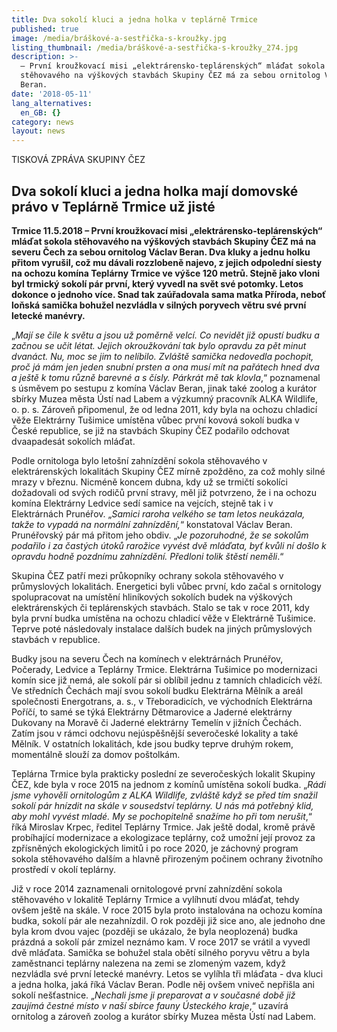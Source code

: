 ```yaml
---
title: Dva sokolí kluci a jedna holka v teplárně Trmice
published: true
image: /media/bráškové-a-sestřička-s-kroužky.jpg
listing_thumbnail: /media/bráškové-a-sestřička-s-kroužky_274.jpg
description: >-
  – První kroužkovací misi „elektrárensko-teplárenských“ mláďat sokola
  stěhovavého na výškových stavbách Skupiny ČEZ má za sebou ornitolog Václav
  Beran. 
date: '2018-05-11'
lang_alternatives:
  en_GB: {}
category: news
layout: news
---
```

TISKOVÁ ZPRÁVA SKUPINY ČEZ

## Dva sokolí kluci a jedna holka mají domovské právo v Teplárně Trmice už jisté 

**Trmice 11.5.2018 – První kroužkovací misi „elektrárensko-teplárenských“ mláďat sokola stěhovavého na výškových stavbách Skupiny ČEZ má na severu Čech za sebou ornitolog Václav Beran. Dva kluky a jednu holku přitom vyrušil, což mu dávali rozzlobeně najevo, z jejich odpolední siesty na ochozu komína Teplárny Trmice ve výšce 120 metrů. Stejně jako vloni byl trmický sokolí pár první, který vyvedl na svět své potomky. Letos dokonce o jednoho více. Snad tak zaúřadovala sama matka Příroda, neboť loňská samička bohužel nezvládla v silných poryvech větru své první letecké manévry.** 

„_Mají se čile k světu a jsou už poměrně velcí. Co nevidět již opustí budku a začnou se učit létat. Jejich okroužkování tak bylo opravdu za pět minut dvanáct. Nu, moc se jim to nelíbilo. Zvláště samička nedovedla pochopit, proč já mám jen jeden snubní prsten a ona musí mít na pařátech hned dva a ještě k tomu různě barevné a s čísly. Párkrát mě tak klovla_,“ poznamenal s úsměvem po sestupu z komína Václav Beran, jinak také zoolog a kurátor sbírky Muzea města Ústí nad Labem a výzkumný pracovník ALKA Wildlife, o. p. s. Zároveň připomenul, že od ledna 2011, kdy byla na ochozu chladicí věže Elektrárny Tušimice umístěna vůbec první kovová sokolí budka v České republice, se již na stavbách Skupiny ČEZ podařilo odchovat dvaapadesát sokolích mláďat. 

Podle ornitologa bylo letošní zahnízdění sokola stěhovavého v elektrárenských lokalitách Skupiny ČEZ mírně zpožděno, za což mohly silné mrazy v březnu. Nicméně koncem dubna, kdy už se trmičtí sokolíci dožadovali od svých rodičů první stravy, měl již potvrzeno, že i na ochozu komína Elektrárny Ledvice sedí samice na vejcích, stejně tak i v Elektrárnách Prunéřov. „_Samici raroha velkého se tam letos neukázala, takže to vypadá na normální zahnízdění,_“ konstatoval Václav Beran.  Prunéřovský pár má přitom jeho obdiv. „_Je pozoruhodné, že se sokolům podařilo i za častých útoků rarožice vyvést dvě mláďata, byť kvůli ní došlo k opravdu hodně pozdnímu zahnízdění. Předloni tolik štěstí neměli_.“

Skupina ČEZ patří mezi průkopníky ochrany sokola stěhovavého v průmyslových lokalitách. Energetici byli vůbec první, kdo začal s ornitology spolupracovat na umístění hliníkových sokolích budek na výškových elektrárenských či teplárenských stavbách. Stalo se tak v roce 2011, kdy byla první budka umístěna na ochozu chladicí věže v Elektrárně Tušimice. Teprve poté následovaly instalace dalších budek na jiných průmyslových stavbách v republice.

Budky jsou na severu Čech na komínech v elektrárnách Prunéřov, Počerady, Ledvice a Teplárny Trmice. Elektrárna Tušimice po modernizaci komín sice již nemá, ale sokolí pár si oblíbil jednu z tamních chladicích věží. Ve středních Čechách mají svou sokolí budku Elektrárna Mělník a areál společnosti Energotrans, a. s., v Třeboradicích, ve východních Elektrárna Poříčí, to samé se týká Elektrárny Dětmarovice a Jaderné elektrárny Dukovany na Moravě či Jaderné elektrárny Temelín v jižních Čechách. Zatím jsou v rámci odchovu nejúspěšnější severočeské lokality a také Mělník. V ostatních lokalitách, kde jsou budky teprve druhým rokem, momentálně slouží za domov poštolkám. 

Teplárna Trmice byla prakticky poslední ze severočeských lokalit Skupiny ČEZ, kde byla v roce 2015 na jednom z komínů umístěna sokolí budka. „_Rádi jsme vyhověli ornitologům z ALKA Wildlife, zvláště když se před tím snažil sokolí pár hnízdit na skále v sousedství teplárny. U nás má potřebný klid, aby mohl vyvést mladé. My se pochopitelně snažíme ho při tom nerušit_,“ říká Miroslav Krpec, ředitel Teplárny Trmice. Jak ještě dodal, kromě právě probíhající modernizace a ekologizace teplárny, což umožní její provoz za zpřísněných ekologických limitů i po roce 2020, je záchovný program sokola stěhovavého dalším a hlavně přirozeným počinem ochrany životního prostředí v okolí teplárny. 

Již v roce 2014 zaznamenali ornitologové první zahnízdění sokola stěhovavého v lokalitě Teplárny Trmice a vylíhnutí dvou mláďat, tehdy ovšem ještě na skále. V roce 2015 byla proto instalována na ochozu komína budka, sokolí pár ale nezahnízdil. O rok později již sice ano, ale jednoho dne byla krom dvou vajec (později se ukázalo, že byla neoplozená) budka prázdná a sokolí pár zmizel neznámo kam. V roce 2017 se vrátil a vyvedl dvě mláďata. Samička se bohužel stala obětí silného poryvu větru a byla zaměstnanci teplárny nalezena na zemi se zlomeným vazem, když nezvládla své první letecké manévry. Letos se vylíhla tři mláďata - dva kluci a jedna holka, jaká říká Václav Beran. Podle něj ovšem vniveč nepřišla ani sokolí nešťastnice. „_Nechali jsme ji preparovat a v současné době již zaujímá čestné místo v naší sbírce fauny Ústeckého kraje_,“ uzavírá ornitolog a zároveň zoolog a kurátor sbírky Muzea města Ústí nad Labem.
